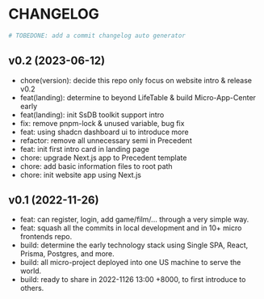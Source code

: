 # CHANGELOG

```bash
# TOBEDONE: add a commit changelog auto generator
```

## v0.2 (2023-06-12)

* chore(version): decide this repo only focus on website intro & release v0.2
* feat(landing): determine to beyond LifeTable & build Micro-App-Center early
* feat(landing): init SsDB toolkit support intro
* fix: remove pnpm-lock & unused variable, bug fix
* feat: using shadcn dashboard ui to introduce more
* refactor: remove all unnecessary semi in Precedent
* feat: init first intro card in landing page
* chore: upgrade Next.js app to Precedent template
* chore: add basic information files to root path
* chore: init website app using Next.js

## v0.1 (2022-11-26)

* feat: can register, login, add game/film/... through a very simple way.
* feat: squash all the commits in local development and in 10+ micro frontends repo.
* build: determine the early technology stack using Single SPA, React, Prisma, Postgres, and more.
* build: all micro-project deployed into one US machine to serve the world.
* build: ready to share in 2022-1126 13:00 +8000, to first introduce to others.
